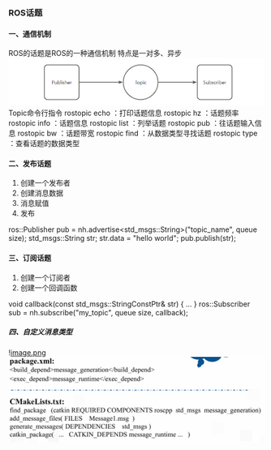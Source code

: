 ### ROS话题
#### 一、通信机制
ROS的话题是ROS的一种通信机制
特点是一对多、异步
![](pic/ros_topic_1.png)
Topic命令行指令
rostopic echo ：打印话题信息
rostopic hz ：话题频率
rostopic info ：话题信息
rostopic list ：列举话题
rostopic pub ：往话题输入信息
rostopic bw ：话题带宽
rostopic find ：从数据类型寻找话题
rostopic type ：查看话题的数据类型
#### 二、发布话题

1. 创建一个发布者
1. 创建消息数据
1. 消息赋值
1. 发布

ros::Publisher pub = nh.advertise<std_msgs::String>("topic_name", queue size);
std_msgs::String str;
str.data = "hello world";
pub.publish(str);
#### 三、订阅话题

1. 创建一个订阅者
1. 创建一个回调函数

void callback(const std_msgs::StringConstPtr& str)
{
...
}
ros::Subscriber sub = nh.subscribe("my_topic", queue size, callback);
##### 四、自定义消息类型
\![image.png](pic/ros_topic_2.png)
![image.png](pic/ros_topic_3.png)

